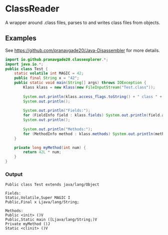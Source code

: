 # ClassReader
A wrapper around .class files, parses to and writes class files from objects.

## Examples
See https://github.com/pranavgade20/Java-Disassembler for more details.

```java
import io.github.pranavgade20.classexplorer.*;
import java.io.*;
public class Test {
    static volatile int MAGIC = 42;
    public final String x = "42";
    public static void main(String[] args) throws IOException {
        Klass klass = new Klass(new FileInputStream("Test.class"));
        
        System.out.println(klass.access_flags.toString() + " class " + klass.this_class.name + " extends " + klass.super_class.name);
        System.out.println();
        
        System.out.println("Fields:");
        for (FieldInfo field : klass.fields) System.out.println(field.access_flags.toString() + " " + field.name + " " + field.descriptor);
        System.out.println();
        
        System.out.println("Methods:");
        for (MethodInfo method : klass.methods) System.out.println(method.access_flags.toString() + " " + method.name + " " + method.descriptor);
    }

    private long myMethod(int num) {
        return 42L * num;
    }
}
```

### Output
```
Public class Test extends java/lang/Object

Fields:
Static,Volatile,Super MAGIC I
Public,Final x Ljava/lang/String;

Methods:
Public <init> ()V
Public,Static main ([Ljava/lang/String;)V
Private myMethod ()J
Static <clinit> ()V
```
